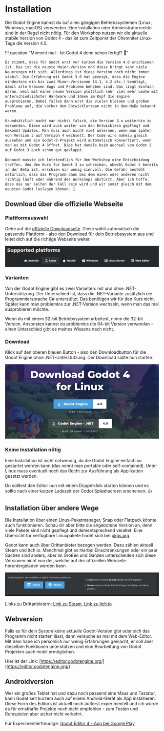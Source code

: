# Installation

Die Godot Engine kannst du auf allen gängigen Betriebssystemen (Linux, Windows, macOS) verwenden. Eine Installation oder Administratorrechte sind in der Regel nicht nötig. Für den Workshop nutzen wir die aktuelle stabile Version von Godot 4 - das ist zum Zeitpunkt der Chemniter Linux-Tage die Version 4.0.

!!! question "Moment mal - Ist Godot 4 denn schon fertig!? :thinking:"

    Es stimmt, dass für Godot erst vor kurzem die Version 4.0 erschienen ist. Das ist die neuste Major-Version und diese bringt sehr viele Neuerungen mit sich. Allerdings ist diese Version noch nicht immer stabil. Die Erfahrung mit Godot 3.0 hat gezeigt, dass die Engine mindestens ein bis zwei Minor-Versionen (4.1, 4.2 etc.) benötigt, damit alle krassen Bugs und Probleme behoben sind. Das liegt einfach daran, weil mit einer neuen Version plötzlich sehr viel mehr Leute mit unterschiedlichster Hardware und Ideen im Kopf die Engine ausprobieren. Dabei fallen dann erst die vielen kleinen und großen Probleme auf, die vorher dem Entwicklerteam nicht in dem Maße bekannt waren.

    Grundsätzlich macht man nichts falsch, die Version 3.x weiterhin zu verwenden. Diese wird auch weiter von den Entwicklern gepflegt und bekommt Updates. Man muss auch nicht viel umlernen, wenn man später von Version 3 auf Version 4 wechselt. Der Code wird nahezu gleich aussehen und ein Godot-3-Projekt wird automatisch konvertiert, wenn man es mit Godot 4 öffnet. Dies hat damals beim Wechsel von Godot 2 auf Godot 3 auch schon gut geklappt.

    Dennoch musste ich letztendlich für den Workshop eine Entscheidung treffen. Und den Kurs für Godot 3 zu schreiben, obwohl Godot 4 bereits in der Beta ist, erschien mir wenig sinnvoll. Die Gefahr besteht natürlich, dass das Programm dann bei dem einen oder anderen nicht richtig läuft oder während des Workshops abstürzt. Aber ich hoffe, dass das nur selten der Fall sein wird und wir somit gleich mit dem neusten Godot loslegen können. 🚀

## Download über die offizielle Webseite

### Plattformauswahl

Gehe auf die [offizielle Downloadseite](https://godotengine.org/download). Diese wählt automatisch die passende Plattform - also den Download für dein Betriebssystem aus und leitet dich auf die richtige Webseite weiter.

![Betriebssysteme auf der Downloadseite](../assets/introduction/installation/supported_platforms.png)

### Varianten

Von der Godot Engine gibt es zwei Varianten: mit und ohne .NET-Unterstützung. Der Unterschied ist, dass die .NET-Variante zusätzlich die Programmiersprache C# unterstützt. Das benötigen wir für den Kurs nicht. Später kann man problemlos zur .NET-Version wechseln, wenn man das mal ausprobieren möchte.

Wenn du mit einem 32-bit Betriebssystem arbeitest, nimm die 32-bit Version. Ansonsten kannst du problemlos die 64-bit Version verwenden - einen Unterschied gibt es meines Wissens nach nicht.

### Download

Klick auf den oberen blauen Button - also den Downloadbutton für die Godot Engine ohne .NET-Unterstützung. Der Download sollte nun starten.

![Godot Versionen](../assets/introduction/installation/download_versionen.png)

### Keine Installation nötig

Eine Installation ist nicht notwendig, da die Godot Engine einfach so gestartet werden kann (das nennt man portable oder self-contained). Unter Linux muss eventuell noch das Recht zur Ausführung als Applikation gesetzt werden.

Du solltest den Editor nun mit einem Doppelklick starten können und es sollte nach einer kurzen Ladezeit der Godot Splashscreen erscheinen. 👍

## Installation über andere Wege

Die Installation über einen Linux-Paketmanager, Snap oder Flatpack könnte auch funktionieren. Schau dir aber bitte die angebotene Version an, denn viele Pakete sind nicht gepflegt und dementsprechend veraltet. Eine Übersicht für verfügbare Linuxpakete findet sich bei [pkgs.org](https://pkgs.org/search/?q=godot).

Godot kann auch über Drittanbieter bezogen werden. Dazu zählen aktuell Steam und itch.io. Manchmal gibt es hierbei Einschränkungen oder ein paar Sachen sind anders, aber im Großen und Ganzen unterscheiden sich diese Versionen nicht von der, welche auf der offiziellen Webseite heruntergeladen werden kann.

![Drittanbieter](../assets/introduction/installation/third_party.png)

Links zu Drittanbietern: [Link zu Steam](https://store.steampowered.com/app/404790/Godot_Engine), [Link zu itch.io](https://godotengine.itch.io/godot)

## Webversion

Falls es für dein System keine aktuelle Godot-Version gibt oder sich das Programm nicht starten lässt, dann versuche es mal mit dem Web-Editor. Mit dem habe ich persönlich nur wenig Erfahrungen gemacht, er soll aber dieselben Funktionen unterstützen und eine Bearbeitung von Godot Projekten auch mobil ermöglichen.

Hier ist der Link: [https://editor.godotengine.org/](https://editor.godotengine.org/)

## Androidversion

Wer ein großes Tablet hat und dazu noch passend eine Maus und Tastatur, kann Godot seit kurzem auch auf einem Android-Gerät als App installieren. Diese Form des Editors ist aktuell noch äußerst experimentell und ich würde es für ernsthafte Projekte noch nicht empfehlen - zum Testen und Rumspielen aber sicher nicht verkehrt.

Für Experimentierfreudige: [Godot Editor 4 - App bei Google Play](https://play.google.com/store/apps/details?id=org.godotengine.editor.v4)